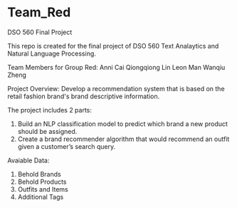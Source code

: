 # Team_Red
DSO 560 Final Project

This repo is created for the final project of DSO 560 Text Analaytics and Natural Language Processing. 

Team Members for Group Red:
Anni Cai
Qiongqiong Lin
Leon Man
Wanqiu Zheng

Project Overview:
Develop a recommendation system that is based on the retail fashion brand's brand descriptive information.

The project includes 2 parts:
1. Build an NLP classification model to predict which brand a new product should be assigned.
2. Create a brand recommender algorithm that would recommend an outfit given a customer’s search query.

Avaiable Data:
1. Behold Brands
2. Behold Products
3. Outfits and Items
4. Additional Tags
